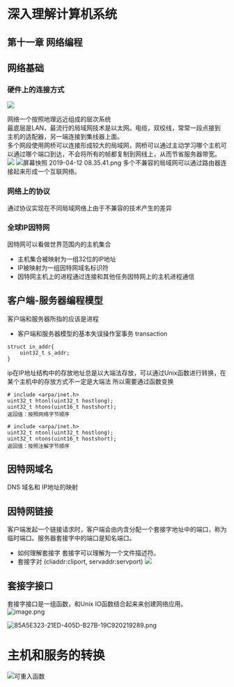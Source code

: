# 深入理解计算机系统
## 第十一章 网络编程

## 网络基础

### 硬件上的连接方式 
![](https://upload-images.jianshu.io/upload_images/4714178-2e14e673759d91c9.png?imageMogr2/auto-orient/strip%7CimageView2/2/w/1240)

网络一个按照地理远近组成的层次系统<br>
最底层是LAN，最流行的局域网技术是以太网。电缆，双绞线，常常一段点接到主机的适配器，另一端连接到集线器上面。<br>
多个网段使用网桥可以连接形成较大的局域网，网桥可以通过主动学习哪个主机可以通过哪个端口到达，不会将所有的帧都复制到网线上，从而节省服务器带宽。
![](https://upload-images.jianshu.io/upload_images/4714178-2e14e673759d91c9.png?imageMogr2/auto-orient/strip%7CimageView2/2/w/1240)
 ![屏幕快照 2019-04-12 08.35.41.png](https://upload-images.jianshu.io/upload_images/4714178-996ab6913e00d696.png?imageMogr2/auto-orient/strip%7CimageView2/2/w/1240)
多个不兼容的局域网可以通过路由器连接起来形成一个互联网络。

### 网络上的协议
通过协议实现在不同局域网络上由于不兼容的技术产生的差异

### 全球IP因特网
因特网可以看做世界范围内的主机集合
- 主机集合被映射为一组32位的IP地址
- IP被映射为一组因特网域名标识符
- 因特网主机上的进程通过连接和其他任务因特网上的主机进程通信

## 客户端-服务器编程模型
客户端和服务器所指的应该是进程
- 客户端和服务器模型的基本失误操作室事务 transaction
```
struct in_addr{
    uint32_t s_addr;
}
```
ip在IP地址结构中的存放地址总是以大端法存放，可以通过Unix函数进行转换，在某个主机中的存放方式不一定是大端法 所以需要通过函数变换

```
# include <arpa/inet.h>
uint32_t htonl(uint32_t hostlong);
uint32_t htons(uint16_t hostshort);
返回值：按照网络字节顺序

# include <arpa/inet.h>
uint32_t ntonl(uint32_t hostlong);
uint32_t ntons(uint16_t hostshort);
返回值：按照注解字节顺序
```

## 因特网域名
DNS 域名和 IP地址的映射
## 因特网链接
客户端发起一个链接请求时，客户端会由内含分配一个套接字地址中的端口，称为临时端口。服务器套接字中的端口是知名端口。
- 如何理解套接字
套接字可以理解为一个文件描述符。
- 套接字对
(cliaddr:cliport, servaddr:servport)
![](https://upload-images.jianshu.io/upload_images/4714178-192a81640c6fec91.png?imageMogr2/auto-orient/strip%7CimageView2/2/w/1240)
## 套接字接口
套接字接口是一组函数，和Unix IO函数结合起来来创建网络应用。<br>
![image.png](https://upload-images.jianshu.io/upload_images/4714178-91838e66b9b52dee.png?imageMogr2/auto-orient/strip%7CimageView2/2/w/1240)

![85A5E323-21ED-405D-B27B-19C920219289.png](https://upload-images.jianshu.io/upload_images/4714178-f3cd77d618ec501d.png?imageMogr2/auto-orient/strip%7CimageView2/2/w/1240)



# 主机和服务的转换
![可重入函数](https://upload-images.jianshu.io/upload_images/4714178-4eb760aa898dce42.png?imageMogr2/auto-orient/strip%7CimageView2/2/w/1240)